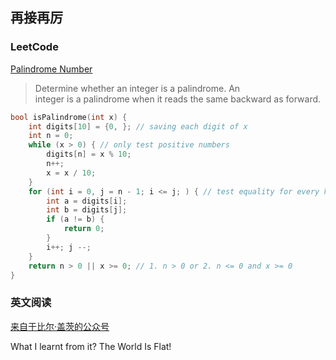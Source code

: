 ## 再接再厉

### LeetCode

<a href='https://leetcode.com/problems/palindrome-number/description/'>Palindrome Number</a>

> Determine whether an integer is a palindrome. An integer is a palindrome when it reads the same backward as forward.

``` c
bool isPalindrome(int x) {
    int digits[10] = {0, }; // saving each digit of x
    int n = 0;
    while (x > 0) { // only test positive numbers
        digits[n] = x % 10;
        n++;
        x = x / 10;
    }
    for (int i = 0, j = n - 1; i <= j; ) { // test equality for every head and tail, and then move forward/back
        int a = digits[i];
        int b = digits[j];
        if (a != b) {
            return 0;
        }
        i++; j --;
    }
    return n > 0 || x >= 0; // 1. n > 0 or 2. n <= 0 and x >= 0
}
```

### 英文阅读

<a href='https://mp.weixin.qq.com/s/XGphfIs3kYJDwKd7e-AvLA'>来自于比尔·盖茨的公众号</a>

What I learnt from it? The World Is Flat!